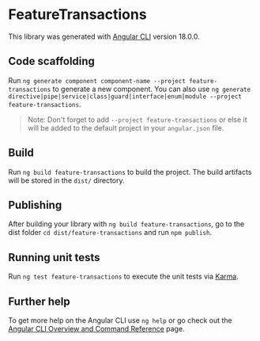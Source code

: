 # FeatureTransactions

This library was generated with [Angular CLI](https://github.com/angular/angular-cli) version 18.0.0.

## Code scaffolding

Run `ng generate component component-name --project feature-transactions` to generate a new component. You can also use `ng generate directive|pipe|service|class|guard|interface|enum|module --project feature-transactions`.
> Note: Don't forget to add `--project feature-transactions` or else it will be added to the default project in your `angular.json` file. 

## Build

Run `ng build feature-transactions` to build the project. The build artifacts will be stored in the `dist/` directory.

## Publishing

After building your library with `ng build feature-transactions`, go to the dist folder `cd dist/feature-transactions` and run `npm publish`.

## Running unit tests

Run `ng test feature-transactions` to execute the unit tests via [Karma](https://karma-runner.github.io).

## Further help

To get more help on the Angular CLI use `ng help` or go check out the [Angular CLI Overview and Command Reference](https://angular.dev/tools/cli) page.
